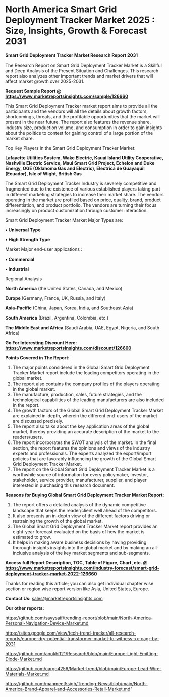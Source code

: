 # North America Smart Grid Deployment Tracker Market 2025 : Size, Insights, Growth & Forecast 2031

<strong>Smart Grid Deployment Tracker Market Research Report 2031</strong>

The Research Report on Smart Grid Deployment Tracker Market is a Skillful and Deep Analysis of the Present Situation and Challenges. This research report also analyzes other important trends and market drivers that will affect market growth over 2025-2031.

<strong>Request Sample Report @ <a href=https://www.marketreportsinsights.com/sample/126660>https://www.marketreportsinsights.com/sample/126660</a></strong>

This Smart Grid Deployment Tracker market report aims to provide all the participants and the vendors will all the details about growth factors, shortcomings, threats, and the profitable opportunities that the market will present in the near future. The report also features the revenue share, industry size, production volume, and consumption in order to gain insights about the politics to contest for gaining control of a large portion of the market share.

Top Key Players in the Smart Grid Deployment Tracker Market:

<strong>Lafayette Utilities System, Wake Electric, Kauai Island Utility Cooperative, Nashville Electric Service, Maui Smart Grid Project, Echelon and Duke Energy, OGE (Oklahoma Gas and Electric), Electrica de Guayaquil (Ecuador), Isle of Wight, British Gas</strong>

The Smart Grid Deployment Tracker Industry is severely competitive and fragmented due to the existence of various established players taking part in different marketing strategies to increase their market share. The vendors operating in the market are profiled based on price, quality, brand, product differentiation, and product portfolio. The vendors are turning their focus increasingly on product customization through customer interaction.

Smart Grid Deployment Tracker Market Major Types are:

<strong>• Universal Type

• High Strength Type</strong>

Market Major end-user applications :

<strong>• Commercial

• Industrial</strong>

Regional Analysis

</u><strong><b>North America</b></strong> (the United States, Canada, and Mexico)

<strong><b>Europe </b></strong>(Germany, France, UK, Russia, and Italy)

<strong><b>Asia-Pacific</b></strong> (China, Japan, Korea, India, and Southeast Asia)

<strong><b>South America</b></strong> (Brazil, Argentina, Colombia, etc.)

<strong><b>The Middle East and Africa</b></strong> (Saudi Arabia, UAE, Egypt, Nigeria, and South Africa)

<strong>Go For Interesting Discount Here: <a href=https://www.marketreportsinsights.com/discount/126660>https://www.marketreportsinsights.com/discount/126660</a></strong>

<strong>Points Covered in The Report:</strong>
<ol>
  <li>The major points considered in the Global Smart Grid Deployment Tracker Market report include the leading competitors operating in the global market.</li>
  <li>The report also contains the company profiles of the players operating in the global market.</li>
  <li>The manufacture, production, sales, future strategies, and the technological capabilities of the leading manufacturers are also included in the report.</li>
  <li>The growth factors of the Global Smart Grid Deployment Tracker Market are explained in-depth, wherein the different end-users of the market are discussed precisely.</li>
  <li>The report also talks about the key application areas of the global market, thereby providing an accurate description of the market to the readers/users.</li>
  <li>The report incorporates the SWOT analysis of the market. In the final section, the report features the opinions and views of the industry experts and professionals. The experts analyzed the export/import policies that are favorably influencing the growth of the Global Smart Grid Deployment Tracker Market.</li>
  <li>The report on the Global Smart Grid Deployment Tracker Market is a worthwhile source of information for every policymaker, investor, stakeholder, service provider, manufacturer, supplier, and player interested in purchasing this research document.</li>
</ol>
<strong>Reasons for Buying Global Smart Grid Deployment Tracker Market Report:</strong>

<ol>
  <li>The report offers a detailed analysis of the dynamic competitive landscape that keeps the reader/client well ahead of the competitors.</li>
  <li>It also presents an in-depth view of the different factors driving or restraining the growth of the global market.</li>
  <li>The Global Smart Grid Deployment Tracker Market report provides an eight-year forecast evaluated on the basis of how the market is estimated to grow.</li>
  <li>It helps in making aware business decisions by having providing thorough insights insights into the global market and by making an all-inclusive analysis of the key market segments and sub-segments.</li>
</ol>
<strong>Access full Report Description, TOC, Table of Figure, Chart, etc. @ <a href=https://www.marketreportsinsights.com/industry-forecast/smart-grid-deployment-tracker-market-2022-126660>https://www.marketreportsinsights.com/industry-forecast/smart-grid-deployment-tracker-market-2022-126660</a></strong>


Thanks for reading this article; you can also get individual chapter wise section or region wise report version like Asia, United States, Europe.

<strong>Contact Us:</strong>
sales@marketreportsinsights.com

<strong>Our other reports:</strong>

<a href=https://github.com/sayysaif/trending-report/blob/main/North-America-Personal-Navigation-Device-Market.md>https://github.com/sayysaif/trending-report/blob/main/North-America-Personal-Navigation-Device-Market.md</a>

<a href=https://sites.google.com/view/tech-trend-tracker/all-research-reports/europe-dry-potential-transformer-market-to-witness-xx-cagr-by-2031>https://sites.google.com/view/tech-trend-tracker/all-research-reports/europe-dry-potential-transformer-market-to-witness-xx-cagr-by-2031</a>

<a href=https://github.com/anokhi121/Research/blob/main/Europe-Light-Emitting-Diode-Market.md>https://github.com/anokhi121/Research/blob/main/Europe-Light-Emitting-Diode-Market.md</a>

<a href=https://github.com/cargo4256/Market-trend/blob/main/Europe-Lead-Wire-Materials-Market.md>https://github.com/cargo4256/Market-trend/blob/main/Europe-Lead-Wire-Materials-Market.md</a>

<a href=https://github.com/manmeet5sigh/Trending-News/blob/main/North-America-Brand-Apparel-and-Accessories-Retail-Market.md>https://github.com/manmeet5sigh/Trending-News/blob/main/North-America-Brand-Apparel-and-Accessories-Retail-Market.md</a>"
